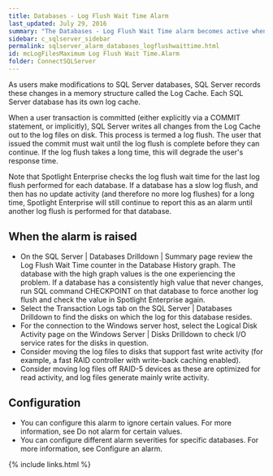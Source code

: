 ```yaml
---
title: ﻿Databases - Log Flush Wait Time Alarm
last_updated: July 29, 2016
summary: "The Databases - Log Flush Wait Time alarm becomes active when the duration of the last log flush for a database exceeds a threshold."
sidebar: c_sqlserver_sidebar
permalink: sqlserver_alarm_databases_logflushwaittime.html
id: mcLogFilesMaximum Log Flush Wait Time.Alarm
folder: ConnectSQLServer
---
```



As users make modifications to SQL Server databases, SQL Server records these changes in a memory structure called the Log Cache. Each SQL Server database has its own log cache.

When a user transaction is committed (either explicitly via a COMMIT statement, or implicitly), SQL Server writes all changes from the Log Cache out to the log files on disk. This process is termed a log flush. The user that issued the commit must wait until the log flush is complete before they can continue. If the log flush takes a long time, this will degrade the user's response time.

Note that Spotlight Enterprise checks the log flush wait time for the last log flush performed for each database. If a database has a slow log flush, and then has no update activity (and therefore no more log flushes) for a long time, Spotlight Enterprise will still continue to report this as an alarm until another log flush is performed for that database.

## When the alarm is raised

* On the SQL Server \| Databases Drilldown \| Summary page review the Log Flush Wait Time counter in the Database History graph. The database with the high graph values is the one experiencing the problem. If a database has a consistently high value that never changes, run SQL command CHECKPOINT on that database to force another log flush and check the value in Spotlight Enterprise again.
* Select the Transaction Logs tab on the SQL Server \| Databases Drilldown to find the disks on which the log for this database resides.
* For the connection to the Windows server host, select the Logical Disk Activity page on the Windows Server \| Disks Drilldown to check I/O service rates for the disks in question.
* Consider moving the log files to disks that support fast write activity (for example, a fast RAID controller with write-back caching enabled).
* Consider moving log files off RAID-5 devices as these are optimized for read activity, and log files generate mainly write activity.

## Configuration

* You can configure this alarm to ignore certain values. For more information, see Do not alarm for certain values.
* You can configure different alarm severities for specific databases. For more information, see Configure an alarm.

{% include links.html %}
